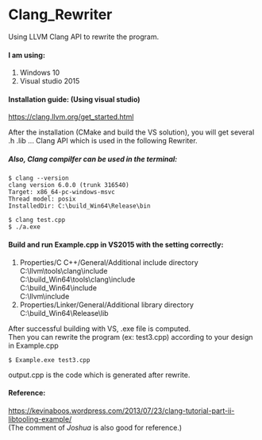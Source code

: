 # Clang_Rewriter
Using LLVM Clang API to rewrite the program.

#### I am using:
1. Windows 10
2. Visual studio 2015

#### Installation guide: (Using visual studio)
https://clang.llvm.org/get_started.html

After the installation (CMake and build the VS solution), you will get several .h .lib ... Clang API
which is used in the following Rewriter.

##### Also, Clang compilfer can be used in the terminal:
```
$ clang --version  
clang version 6.0.0 (trunk 316540)  
Target: x86_64-pc-windows-msvc  
Thread model: posix  
InstalledDir: C:\build_Win64\Release\bin    

$ clang test.cpp  
$ ./a.exe  
```



#### Build and run Example.cpp in VS2015 with the setting correctly:   
1. Properties/C C++/General/Additional include directory  
    C:\llvm\tools\clang\include  
    C:\build_Win64\tools\clang\include  
    C:\build_Win64\include  
    C:\llvm\include 
    
2. Properties/Linker/General/Additional library directory  
    C:\build_Win64\Release\lib
      
After successful building with VS, .exe file is computed.  
Then you can rewrite the program (ex: test3.cpp) according to your design in Example.cpp  
```
$ Example.exe test3.cpp  
```

output.cpp is the code which is generated after rewrite.  



#### Reference:
https://kevinaboos.wordpress.com/2013/07/23/clang-tutorial-part-ii-libtooling-example/  
(The comment of *Joshua* is also good for reference.)
